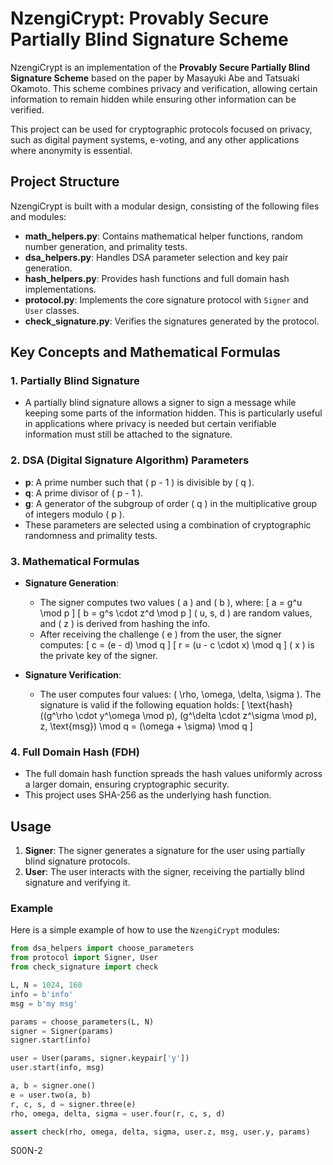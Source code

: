 # NzengiCrypt: Provably Secure Partially Blind Signature Scheme

NzengiCrypt is an implementation of the **Provably Secure Partially Blind Signature Scheme** based on the paper by Masayuki Abe and Tatsuaki Okamoto. This scheme combines privacy and verification, allowing certain information to remain hidden while ensuring other information can be verified.

This project can be used for cryptographic protocols focused on privacy, such as digital payment systems, e-voting, and any other applications where anonymity is essential.

## Project Structure

NzengiCrypt is built with a modular design, consisting of the following files and modules:

- **math_helpers.py**: Contains mathematical helper functions, random number generation, and primality tests.
- **dsa_helpers.py**: Handles DSA parameter selection and key pair generation.
- **hash_helpers.py**: Provides hash functions and full domain hash implementations.
- **protocol.py**: Implements the core signature protocol with `Signer` and `User` classes.
- **check_signature.py**: Verifies the signatures generated by the protocol.

## Key Concepts and Mathematical Formulas

### 1. **Partially Blind Signature**
   - A partially blind signature allows a signer to sign a message while keeping some parts of the information hidden. This is particularly useful in applications where privacy is needed but certain verifiable information must still be attached to the signature.

### 2. **DSA (Digital Signature Algorithm) Parameters**
   - **p**: A prime number such that \( p - 1 \) is divisible by \( q \).
   - **q**: A prime divisor of \( p - 1 \).
   - **g**: A generator of the subgroup of order \( q \) in the multiplicative group of integers modulo \( p \).
   - These parameters are selected using a combination of cryptographic randomness and primality tests.

### 3. **Mathematical Formulas**
   - **Signature Generation**:
     - The signer computes two values \( a \) and \( b \), where:
       \[
       a = g^u \mod p
       \]
       \[
       b = g^s \cdot z^d \mod p
       \]
       \( u, s, d \) are random values, and \( z \) is derived from hashing the info.
     - After receiving the challenge \( e \) from the user, the signer computes:
       \[
       c = (e - d) \mod q
       \]
       \[
       r = (u - c \cdot x) \mod q
       \]
       \( x \) is the private key of the signer.
   
   - **Signature Verification**:
     - The user computes four values: \( \rho, \omega, \delta, \sigma \). The signature is valid if the following equation holds:
       \[
       \text{hash}((g^\rho \cdot y^\omega \mod p), (g^\delta \cdot z^\sigma \mod p), z, \text{msg}) \mod q = (\omega + \sigma) \mod q
       \]

### 4. **Full Domain Hash (FDH)**
   - The full domain hash function spreads the hash values uniformly across a larger domain, ensuring cryptographic security.
   - This project uses SHA-256 as the underlying hash function.

## Usage

1. **Signer**: The signer generates a signature for the user using partially blind signature protocols.
2. **User**: The user interacts with the signer, receiving the partially blind signature and verifying it.

### Example

Here is a simple example of how to use the `NzengiCrypt` modules:

```python
from dsa_helpers import choose_parameters
from protocol import Signer, User
from check_signature import check

L, N = 1024, 160
info = b'info'
msg = b'my msg'

params = choose_parameters(L, N)
signer = Signer(params)
signer.start(info)

user = User(params, signer.keypair['y'])
user.start(info, msg)

a, b = signer.one()
e = user.two(a, b)
r, c, s, d = signer.three(e)
rho, omega, delta, sigma = user.four(r, c, s, d)

assert check(rho, omega, delta, sigma, user.z, msg, user.y, params)
```

S00N-2
